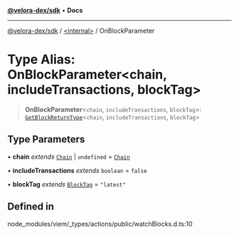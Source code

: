 [**@velora-dex/sdk**](../../README.md) • **Docs**

***

[@velora-dex/sdk](../../globals.md) / [\<internal\>](../README.md) / OnBlockParameter

# Type Alias: OnBlockParameter\<chain, includeTransactions, blockTag\>

> **OnBlockParameter**\<`chain`, `includeTransactions`, `blockTag`\>: [`GetBlockReturnType`](GetBlockReturnType.md)\<`chain`, `includeTransactions`, `blockTag`\>

## Type Parameters

• **chain** *extends* [`Chain`](Chain.md) \| `undefined` = [`Chain`](Chain.md)

• **includeTransactions** *extends* `boolean` = `false`

• **blockTag** *extends* [`BlockTag`](BlockTag.md) = `"latest"`

## Defined in

node\_modules/viem/\_types/actions/public/watchBlocks.d.ts:10
